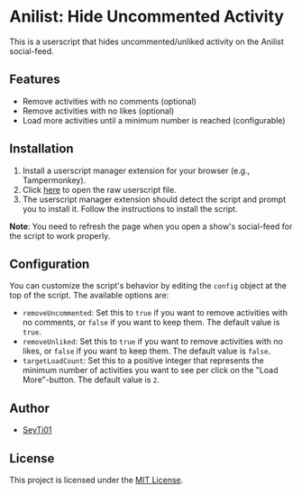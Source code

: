 # Anilist: Hide Uncommented Activity

This is a userscript that hides uncommented/unliked activity on the Anilist social-feed.

## Features

- Remove activities with no comments (optional)
- Remove activities with no likes (optional)
- Load more activities until a minimum number is reached (configurable)

## Installation

1. Install a userscript manager extension for your browser (e.g., Tampermonkey).
2. Click [here](https://github.com/SeyTi01/anilist-hide-uncommented-activity/raw/1.0/src/hideUncommentedActivity.user.js) to open the raw userscript file.
3. The userscript manager extension should detect the script and prompt you to install it. Follow the instructions to install the script.

**Note**: You need to refresh the page when you open a show's social-feed for the script to work properly.

## Configuration

You can customize the script's behavior by editing the `config` object at the top of the script. The available options are:

- `removeUncommented`: Set this to `true` if you want to remove activities with no comments, or `false` if you want to keep them. The default value is `true`.
- `removeUnliked`: Set this to `true` if you want to remove activities with no likes, or `false` if you want to keep them. The default value is `false`.
- `targetLoadCount`: Set this to a positive integer that represents the minimum number of activities you want to see per click on the "Load More"-button. The default value is `2`.

## Author

- [SeyTi01](https://github.com/SeyTi01)

## License

This project is licensed under the [MIT License](https://github.com/SeyTi01/new-reddit-spoiler-preview-fix/raw/1.5/LICENSE).
